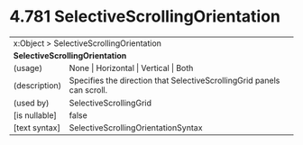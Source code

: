 <html dir="LTR" xmlns:mshelp="http://msdn.microsoft.com/mshelp" xmlns:ddue="http://ddue.schemas.microsoft.com/authoring/2003/5" xmlns:xlink="http://www.w3.org/1999/xlink" xmlns:tool="http://www.microsoft.com/tooltip">

<body>
 <input type="hidden" id="userDataCache" class="userDataStyle">
 <input type="hidden" id="hiddenScrollOffset">
 <img id="dropDownImage" style="display:none; height:0; width:0;" src="../local/drpdown.gif">
 <img id="dropDownHoverImage" style="display:none; height:0; width:0;" src="../local/drpdown_orange.gif">
 <img id="collapseImage" style="display:none; height:0; width:0;" src="../local/collapse.gif">
 <img id="expandImage" style="display:none; height:0; width:0;" src="../local/exp.gif">
 <img id="collapseAllImage" style="display:none; height:0; width:0;" src="../local/collall.gif">
 <img id="expandAllImage" style="display:none; height:0; width:0;" src="../local/expall.gif">
 <img id="copyImage" style="display:none; height:0; width:0;" src="../local/copycode.gif">
 <img id="copyHoverImage" style="display:none; height:0; width:0;" src="../local/copycodeHighlight.gif">
 <div id="header"><h1 class="heading">4.781 SelectiveScrollingOrientation</h1></div>

 <div id="mainSection">
 <div id="mainBody">
 <div id="allHistory" class="saveHistory" onsave="saveAll()" onload="loadAll()"></div>
 <p xmlns:wsd="http://wsdev.schemas.microsoft.com/authoring/2008/2" xmlns:msxsl="urn:schemas-microsoft-com:xslt" xmlns:script="urn:script" xmlns:build="urn:build">
 </p>
 <div id="sectionSection0" class="section" name="collapseableSection">
 <content xmlns="http://ddue.schemas.microsoft.com/authoring/2003/5" xmlns:wsd="http://wsdev.schemas.microsoft.com/authoring/2008/2" xmlns:msxsl="urn:schemas-microsoft-com:xslt" xmlns:script="urn:script" xmlns:build="urn:build">
 </content>
 </div>
 <div id="sectionSection1" class="section" name="collapseableSection">
 <content xmlns="http://ddue.schemas.microsoft.com/authoring/2003/5" xmlns:wsd="http://wsdev.schemas.microsoft.com/authoring/2008/2" xmlns:msxsl="urn:schemas-microsoft-com:xslt" xmlns:script="urn:script" xmlns:build="urn:build">
 <table class="ProtocolAuthoredTable" xmlns="">
 <tr><td colspan="2">
<mshelp:link keywords="86913f34-aa06-4c94-9f09-83936a822fd8" tabindex="0">x:Object</mshelp:link> &gt; <mshelp:link keywords="4973baf0-f426-4fd7-a8ea-9aab1db2da08" tabindex="0">SelectiveScrollingOrientation</mshelp:link> </td>
 </tr>
 <tr><td colspan="2">
 <b>
SelectiveScrollingOrientation </b>
 </td>
 </tr>
 <tr><td><div class="indent0">(usage)</div></td>
 <td><mshelp:link keywords="22827e6f-9db8-4218-ac72-2765b8e3ec1e" tabindex="0">None</mshelp:link> | <mshelp:link keywords="22827e6f-9db8-4218-ac72-2765b8e3ec1e" tabindex="0">Horizontal</mshelp:link> | <mshelp:link keywords="22827e6f-9db8-4218-ac72-2765b8e3ec1e" tabindex="0">Vertical</mshelp:link> | <mshelp:link keywords="22827e6f-9db8-4218-ac72-2765b8e3ec1e" tabindex="0">Both</mshelp:link> </td>
 </tr>
 <tr><td><div class="indent0">(description)</div></td>
 <td>Specifies the direction that SelectiveScrollingGrid panels can scroll. </td>
 </tr>
 <tr><td><div class="indent0">(used by)</div></td>
 <td><mshelp:link keywords="4556bd02-35c2-480f-b10d-3ae6a34cf072" tabindex="0">SelectiveScrollingGrid</mshelp:link> </td>
 </tr>
 <tr><td><div class="indent0">[is nullable]</div></td>
 <td>false </td>
 </tr>
 <tr><td><div class="indent0">[text syntax]</div></td>
 <td><mshelp:link keywords="22827e6f-9db8-4218-ac72-2765b8e3ec1e" tabindex="0">SelectiveScrollingOrientationSyntax</mshelp:link> </td>
 </tr>
</table>
 </content>
 </div>
 <!--[if gte IE 5]>
 <tool:tip element="languageFilterToolTip" avoidmouse="false"/>
 <![endif]-->
 </div>
 <a name="feedback"></a><span></span>
 </div>
</body></html>
